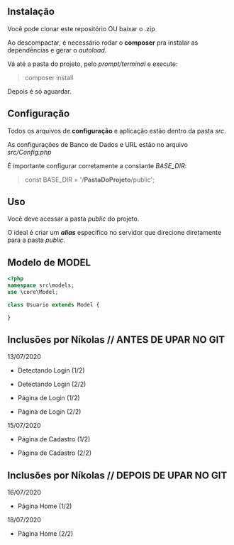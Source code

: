 ## Instalação
Você pode clonar este repositório OU baixar o .zip

Ao descompactar, é necessário rodar o **composer** pra instalar as dependências e gerar o *autoload*.

Vá até a pasta do projeto, pelo *prompt/terminal* e execute:
> composer install

Depois é só aguardar.

## Configuração
Todos os arquivos de **configuração** e aplicação estão dentro da pasta *src*.

As configurações de Banco de Dados e URL estão no arquivo *src/Config.php*

É importante configurar corretamente a constante *BASE_DIR*:
> const BASE_DIR = '/**PastaDoProjeto**/public';

## Uso
Você deve acessar a pasta *public* do projeto.

O ideal é criar um ***alias*** específico no servidor que direcione diretamente para a pasta *public*.

## Modelo de MODEL
```php
<?php
namespace src\models;
use \core\Model;

class Usuario extends Model {

}
```
## #

## Inclusões por Níkolas // ANTES DE UPAR NO GIT

13/07/2020
- Detectando Login (1/2)

- Detectando Login (2/2)

- Página de Login (1/2)

- Página de Login (2/2)

15/07/2020
- Página de Cadastro (1/2)

- Página de Cadastro (2/2)

## Inclusões por Níkolas // DEPOIS DE UPAR NO GIT

16/07/2020
- Página Home (1/2)

18/07/2020
- Página Home (2/2)